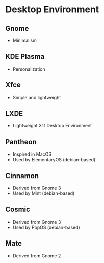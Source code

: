 # Desktop Environment

## Gnome

- Minimalism

## KDE Plasma

- Personalization

## Xfce

- Simple and lightweight

## LXDE

- Lightweight X11 Desktop Environment

## Pantheon

- Inspired in MacOS
- Used by ElementaryOS (debian-based)

## Cinnamon

- Derived from Gnome 3
- Used by Mint (debian-based)

## Cosmic

- Derived from Gnome 3
- Used by PopOS (debian-based)

## Mate

- Derived from Gnome 2
